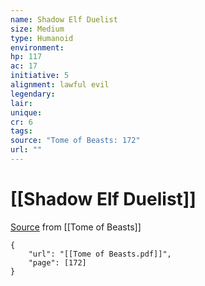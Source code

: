```yaml
---
name: Shadow Elf Duelist
size: Medium
type: Humanoid
environment: 
hp: 117
ac: 17
initiative: 5
alignment: lawful evil
legendary: 
lair: 
unique: 
cr: 6
tags: 
source: "Tome of Beasts: 172"
url: ""
---
```

# [[Shadow Elf Duelist]]

[Source](zotero://open-pdf/library/items/ULEQWHJM?page=172) from [[Tome of Beasts]]

```pdf
{
	"url": "[[Tome of Beasts.pdf]]",
	"page": [172]
}
```

